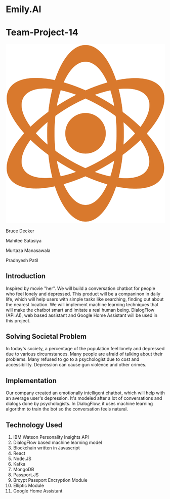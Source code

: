 # Emily.AI
# Team-Project-14
![alt text](Pictures/logo.png "Description goes here")

Bruce Decker

Mahitee Satasiya

Murtaza Manasawala

Pradnyesh Patil

## Introduction 
Inspired by movie "her". We will build a conversation chatbot for people who feel lonely and depressed. This product will be a companinon in daily life, which will help users with simple tasks like searching, finding out about the nearest location. We will implement machine learning techniques that will make the chatbot smart and imitate a real human being. DialogFlow (API.AI), web based assistant and  Google Home Assistant will be used in this project.

## Solving Societal Problem 
In today's society, a percentage of the population feel lonely and depressed due to various circumstances. Many people are afraid of talking about their problems. Many refused to go to a psychologist due to cost and accessibility. Depression can cause gun violence and other crimes. 

## Implementation
Our company created an emotionally intelligent chatbot, which will help with an average user's depression. It's modeled after a lot of conversations and dialogs done by psychologists. In DialogFlow, it uses machine learning algorithm to train the bot so the conversation feels natural. 

## Technology Used
1. IBM Watson Personality Insights API
2. DialogFlow based machine learning model 
3. Blockchain written in Javascript
4. React
5. Node.JS
6. Kafka
7. MongoDB
8. Passport.JS
9. Brcypt Passport Encryption Module
9. Elliptic Module
10. Google Home Assistant 


